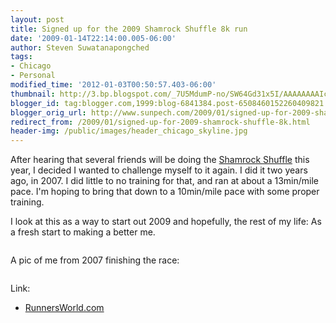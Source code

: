 ```yaml
---
layout: post
title: Signed up for the 2009 Shamrock Shuffle 8k run
date: '2009-01-14T22:14:00.005-06:00'
author: Steven Suwatanapongched
tags:
- Chicago
- Personal
modified_time: '2012-01-03T00:50:57.403-06:00'
thumbnail: http://3.bp.blogspot.com/_7U5MdumP-no/SW64Gd31x5I/AAAAAAAAIcU/injLYQ1IL0o/s600/shamrock_shuffle_2009_8k_map.png
blogger_id: tag:blogger.com,1999:blog-6841384.post-6508460152260409821
blogger_orig_url: http://www.sunpech.com/2009/01/signed-up-for-2009-shamrock-shuffle-8k.html
redirect_from: /2009/01/signed-up-for-2009-shamrock-shuffle-8k.html
header-img: /public/images/header_chicago_skyline.jpg
---
```


After hearing that several friends will be doing the <a href="http://www.shamrockshuffle.com/">Shamrock Shuffle</a> this year, I decided I wanted to challenge myself to it again.  I did it two years ago, in 2007.  I did little to no training for that, and ran at about a 13min/mile pace.  I'm hoping to bring that down to a 10min/mile pace with some proper training.

I look at this as a way to start out 2009 and hopefully, the rest of my life:  As a fresh start to making a better me.

<a href="http://3.bp.blogspot.com/_7U5MdumP-no/SW64Gd31x5I/AAAAAAAAIcU/injLYQ1IL0o/s600-h/shamrock_shuffle_2009_8k_map.png"><img alt="" border="0" id="BLOGGER_PHOTO_ID_5291369033444476818" src="http://3.bp.blogspot.com/_7U5MdumP-no/SW64Gd31x5I/AAAAAAAAIcU/injLYQ1IL0o/s400/shamrock_shuffle_2009_8k_map.png" /></a>

A pic of me from 2007 finishing the race:

<a href="http://4.bp.blogspot.com/_7U5MdumP-no/SW67RFgrHSI/AAAAAAAAIcc/OG5WyaFkeUA/s600-h/Shamrock+Shuffle+2007+finish.jpg"><img alt="" border="0" id="BLOGGER_PHOTO_ID_5291372514418302242" src="http://4.bp.blogspot.com/_7U5MdumP-no/SW67RFgrHSI/AAAAAAAAIcc/OG5WyaFkeUA/s400/Shamrock+Shuffle+2007+finish.jpg" /></a>

Link:
<ul>
  <li><a href="http://www.runnersworld.com/">RunnersWorld.com</a></li>
</ul>
